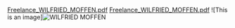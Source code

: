 [Freelance_WILFRIED_MOFFEN.pdf](https://github.com/wilfriedmuffins/wilfriedmuffins.github.io/files/8453888/Freelance_WILFRIED_MOFFEN.pdf)
[Freelance_WILFRIED_MOFFEN.pdf](https://github.com/wilfriedmuffins/wilfriedmuffins.github.io/files/8453880/Freelance_WILFRIED_MOFFEN.pdf)
![This is an image]![WILFRIED MOFFEN](https://user-images.githubusercontent.com/44068655/162486481-906b62de-3376-470b-a154-8352ea276c4a.png)

